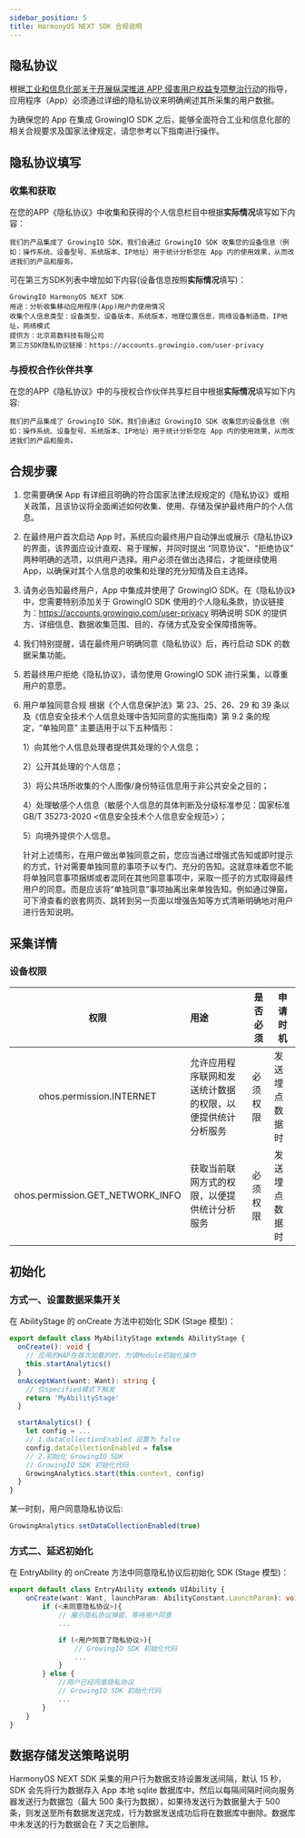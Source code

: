 ```yaml
---
sidebar_position: 5
title: HarmonyOS NEXT SDK 合规说明
---
```


## 隐私协议

根据[工业和信息化部关于开展纵深推进 APP 侵害用户权益专项整治行动](http://www.gov.cn/zhengce/zhengceku/2020-08/02/content_5531975.htm)的指导，应用程序（App）必须通过详细的隐私协议来明确阐述其所采集的用户数据。

为确保您的 App 在集成 GrowingIO SDK 之后，能够全面符合工业和信息化部的相关合规要求及国家法律规定，请您参考以下指南进行操作。

## 隐私协议填写

### 收集和获取

在您的APP《隐私协议》中收集和获得的个人信息栏目中根据**实际情况**填写如下内容：
```
我们的产品集成了 GrowingIO SDK，我们会通过 GrowingIO SDK 收集您的设备信息（例如：操作系统、设备型号、系统版本、IP地址）用于统计分析您在 App 内的使用效果，从而改进我们的产品和服务。 
```
可在第三方SDK列表中增加如下内容(设备信息按照**实际情况**填写)：
```
GrowingIO HarmonyOS NEXT SDK
用途：分析收集移动应用程序(App)用户的使用情况
收集个人信息类型：设备类型，设备版本，系统版本，地理位置信息，网络设备制造商，IP地址，网络模式
提供方：北京易数科技有限公司
第三方SDK隐私协议链接：https://accounts.growingio.com/user-privacy
```

### 与授权合作伙伴共享

在您的APP《隐私协议》中的与授权合作伙伴共享栏目中根据**实际情况**填写如下内容:
```
我们的产品集成了 GrowingIO SDK，我们会通过 GrowingIO SDK 收集您的设备信息（例如：操作系统、设备型号、系统版本、IP地址）用于统计分析您在 App 内的使用效果，从而改进我们的产品和服务。
```

## 合规步骤

1. 您需要确保 App 有详细且明确的符合国家法律法规规定的《隐私协议》或相关政策，且该协议将全面阐述如何收集、使用、存储及保护最终用户的个人信息。

2. 在最终用户首次启动 App 时，系统应向最终用户自动弹出或展示《隐私协议》的界面，该界面应设计直观、易于理解，并同时提出 “同意协议”、“拒绝协议” 两种明确的选项，以供用户选择。用户必须在做出选择后，才能继续使用 App，以确保对其个人信息的收集和处理的充分知情及自主选择。

3. 请务必告知最终用户，App 中集成并使用了 GrowingIO SDK。在《隐私协议》中，您需要特别添加关于 GrowingIO SDK 使用的个人隐私条款，协议链接为：https://accounts.growingio.com/user-privacy 明确说明 SDK 的提供方、详细信息、数据收集范围、目的、存储方式及安全保障措施等。

4. 我们特别提醒，请在最终用户明确同意《隐私协议》后，再行启动 SDK 的数据采集功能。

5. 若最终用户拒绝《隐私协议》，请勿使用 GrowingIO SDK 进行采集，以尊重用户的意愿。

6. 用户单独同意合规
   根据《个人信息保护法》第 23、25、26、29 和 39 条以及《信息安全技术个人信息处理中告知同意的实施指南》第 9.2 条的规定，“单独同意” 主要适用于以下五种情形：

   1）向其他个人信息处理者提供其处理的个人信息；

   2）公开其处理的个人信息；

   3）将公共场所收集的个人图像/身份特征信息用于非公共安全之目的；

   4）处理敏感个人信息（敏感个人信息的具体判断及分级标准参见：国家标准 GB/T 35273-2020 \<信息安全技术个人信息安全规范\>）；

   5）向境外提供个人信息。

   针对上述情形，在用户做出单独同意之前，您应当通过增强式告知或即时提示的方式，针对需要单独同意的事项予以专门、充分的告知。这就意味着您不能将单独同意事项捆绑或者混同在其他同意事项中，采取一揽子的方式取得最终用户的同意。而是应该将“单独同意”事项抽离出来单独告知。例如通过弹窗，可下滑查看的嵌套网页、跳转到另一页面以增强告知等方式清晰明确地对用户进行告知说明。

## 采集详情

### 设备权限

| 权限 | 用途 | 是否必须 | 申请时机 |
| :--: | :-- | ---- | ---- |
| ohos.permission.INTERNET | 允许应用程序联网和发送统计数据的权限，以便提供统计分析服务 | 必须权限 | 发送埋点数据时 |
| ohos.permission.GET_NETWORK_INFO | 获取当前联网方式的权限，以便提供统计分析服务 | 必须权限 | 发送埋点数据时 |

## 初始化

### 方式一、设置数据采集开关

在 AbilityStage 的 onCreate 方法中初始化 SDK (Stage 模型)：
```typescript
export default class MyAbilityStage extends AbilityStage {
  onCreate(): void {
    // 应用的HAP在首次加载的时，为该Module初始化操作
    this.startAnalytics()
  }
  onAcceptWant(want: Want): string {
    // 仅specified模式下触发
    return 'MyAbilityStage'
  }

  startAnalytics() {
    let config = ...
    // 1.dataCollectionEnabled 设置为 false
    config.dataCollectionEnabled = false
    // 2.初始化 GrowingIO SDK
    // GrowingIO SDK 初始化代码
    GrowingAnalytics.start(this.context, config)
  }
}
```

某一时刻，用户同意隐私协议后:
```typescript
GrowingAnalytics.setDataCollectionEnabled(true)
```

### 方式二、延迟初始化

在 EntryAbility 的 onCreate 方法中同意隐私协议后初始化 SDK (Stage 模型)：
```typescript
export default class EntryAbility extends UIAbility {
    onCreate(want: Want, launchParam: AbilityConstant.LaunchParam): void {
        if (<未同意隐私协议>){
        	// 展示隐私协议弹窗，等待用户同意
            ...

        	if (<用户同意了隐私协议>){
        		// GrowingIO SDK 初始化代码
		        ...
        	}
        } else {
            //用户已经同意隐私协议
            // GrowingIO SDK 初始化代码
            ...
        }
    }
}
```

## 数据存储发送策略说明
HarmonyOS NEXT SDK 采集的用户行为数据支持设置发送间隔，默认 15 秒，SDK 会先将行为数据存入 App 本地 sqlite 数据库中，然后以每隔间隔时间向服务器发送行为数据包（最大 500 条行为数据），如果待发送行为数据量大于 500 条，则发送至所有数据发送完成，行为数据发送成功后将在数据库中删除。数据库中未发送的行为数据会在 7 天之后删除。